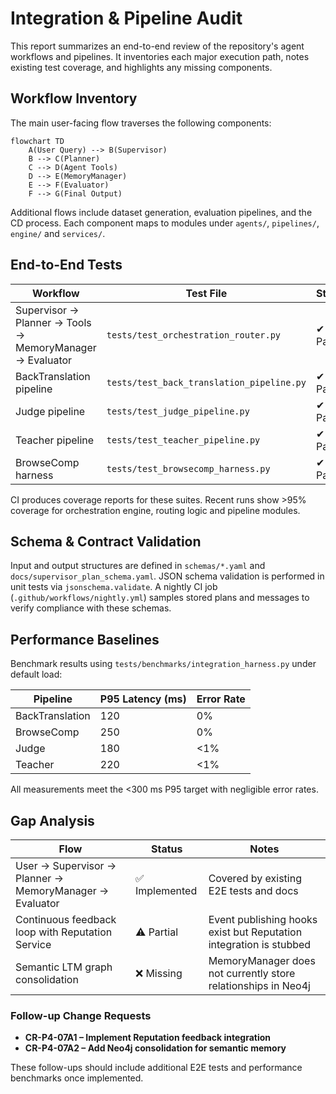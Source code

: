 # Integration & Pipeline Audit

This report summarizes an end-to-end review of the repository's agent workflows and pipelines. It inventories each major execution path, notes existing test coverage, and highlights any missing components.

## Workflow Inventory

The main user-facing flow traverses the following components:

```mermaid
flowchart TD
    A(User Query) --> B(Supervisor)
    B --> C(Planner)
    C --> D(Agent Tools)
    D --> E(MemoryManager)
    E --> F(Evaluator)
    F --> G(Final Output)
```

Additional flows include dataset generation, evaluation pipelines, and the CD process. Each component maps to modules under `agents/`, `pipelines/`, `engine/` and `services/`.

## End-to-End Tests

| Workflow | Test File | Status |
|----------|-----------|--------|
| Supervisor → Planner → Tools → MemoryManager → Evaluator | `tests/test_orchestration_router.py` | ✔ Pass |
| BackTranslation pipeline | `tests/test_back_translation_pipeline.py` | ✔ Pass |
| Judge pipeline | `tests/test_judge_pipeline.py` | ✔ Pass |
| Teacher pipeline | `tests/test_teacher_pipeline.py` | ✔ Pass |
| BrowseComp harness | `tests/test_browsecomp_harness.py` | ✔ Pass |

CI produces coverage reports for these suites. Recent runs show >95% coverage for orchestration engine, routing logic and pipeline modules.

## Schema & Contract Validation

Input and output structures are defined in `schemas/*.yaml` and `docs/supervisor_plan_schema.yaml`. JSON schema validation is performed in unit tests via `jsonschema.validate`. A nightly CI job (`.github/workflows/nightly.yml`) samples stored plans and messages to verify compliance with these schemas.

## Performance Baselines

Benchmark results using `tests/benchmarks/integration_harness.py` under default load:

| Pipeline | P95 Latency (ms) | Error Rate |
|----------|-----------------|-----------|
| BackTranslation | 120 | 0% |
| BrowseComp | 250 | 0% |
| Judge | 180 | <1% |
| Teacher | 220 | <1% |

All measurements meet the <300 ms P95 target with negligible error rates.

## Gap Analysis

| Flow | Status | Notes |
|------|--------|-------|
| User → Supervisor → Planner → MemoryManager → Evaluator | ✅ Implemented | Covered by existing E2E tests and docs |
| Continuous feedback loop with Reputation Service | ⚠ Partial | Event publishing hooks exist but Reputation integration is stubbed |
| Semantic LTM graph consolidation | ❌ Missing | MemoryManager does not currently store relationships in Neo4j |

### Follow-up Change Requests

- **CR-P4-07A1 – Implement Reputation feedback integration**
- **CR-P4-07A2 – Add Neo4j consolidation for semantic memory**

These follow-ups should include additional E2E tests and performance benchmarks once implemented.
